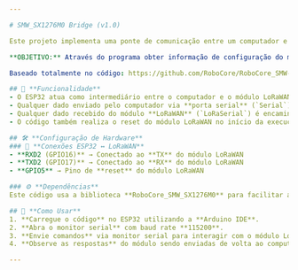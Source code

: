 ```yaml
---

# SMW_SX1276M0 Bridge (v1.0)  

Este projeto implementa uma ponte de comunicação entre um computador e um módulo **LoRaWAN SMW SX1276M0**, utilizando um **ESP32**. O código permite que os dados recebidos do módulo LoRaWAN sejam enviados para o computador via **UART**, e vice-versa, possibilitando a comunicação transparente entre ambos.  

**OBJETIVO:** Através do programa obter informação de configuração do módulo, como: Região que ele está configurado (Precisa ser a região 1 - AU915), configurar o módulo caso necessário via comandos AT.

Baseado totalmente no código: https://github.com/RoboCore/RoboCore_SMW-SX1276M0/blob/master/examples/Bridge_ESP32/Bridge_ESP32.ino

## 📌 **Funcionalidade**  
- O ESP32 atua como intermediário entre o computador e o módulo LoRaWAN.  
- Qualquer dado enviado pelo computador via **porta serial** (`Serial`) é transmitido para o módulo **LoRaWAN** (`LoRaSerial`).  
- Qualquer dado recebido do módulo **LoRaWAN** (`LoRaSerial`) é encaminhado para o computador via **Serial**.  
- O código também realiza o reset do módulo LoRaWAN no início da execução.  

## 🛠 **Configuração de Hardware**  
### 📡 **Conexões ESP32 ↔ LoRaWAN**  
- **RXD2 (GPIO16)** → Conectado ao **TX** do módulo LoRaWAN  
- **TXD2 (GPIO17)** → Conectado ao **RX** do módulo LoRaWAN  
- **GPIO5** → Pino de **reset** do módulo LoRaWAN  

### ⚙️ **Dependências**  
Este código usa a biblioteca **RoboCore_SMW_SX1276M0** para facilitar a comunicação com o módulo LoRaWAN.  

## 🔧 **Como Usar**  
1. **Carregue o código** no ESP32 utilizando a **Arduino IDE**.  
2. **Abra o monitor serial** com baud rate **115200**.  
3. **Envie comandos** via monitor serial para interagir com o módulo LoRaWAN.  
4. **Observe as respostas** do módulo sendo enviadas de volta ao computador.  

---
```






